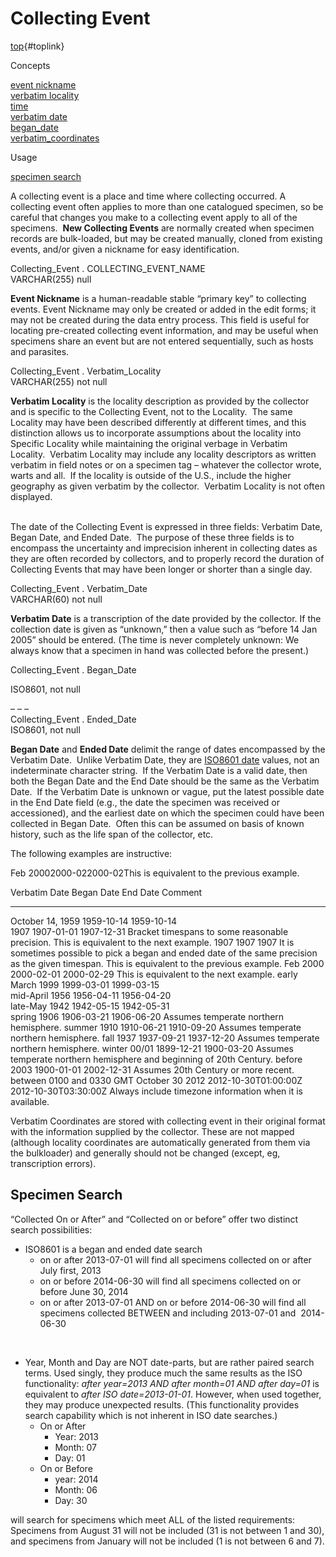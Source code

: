 # Collecting Event 

<div class="entry-content">

[]()[top](#top){#toplink}

<div class="anchors">

<div class="anchortitle">

Concepts

</div>

[event nickname](#event_name)\
[verbatim locality](#verbatim_locality)\
[time](#time)\
[verbatim date](#verbatim_date)\
[began\_date](#began_date)\
[verbatim\_coordinates](#verbatim_coordinates)

<div class="anchortitle">

Usage

</div>

[specimen search](#ssearch)

</div>

A collecting event is a place and time where collecting occurred. A
collecting event often applies to more than one catalogued specimen, so
be careful that changes you make to a collecting event apply to all of
the specimens.  **New Collecting Events** are normally created when
specimen records are bulk-loaded, but may be created manually, cloned
from existing events, and/or given a nickname for easy identification.

[]()

<div class="fldDef">

Collecting\_Event . COLLECTING\_EVENT\_NAME\
VARCHAR(255) null

</div>

**Event Nickname** is a human-readable stable “primary key” to
collecting events. Event Nickname may only be created or added in the
edit forms; it may not be created during the data entry process. This
field is useful for locating pre-created collecting event information,
and may be useful when specimens share an event but are not entered
sequentially, such as hosts and parasites.

[]()

<div class="fldDef">

Collecting\_Event . Verbatim\_Locality\
VARCHAR(255) not null

</div>

**Verbatim Locality** is the locality description as provided by the
collector and is specific to the Collecting Event, not to the Locality. 
The same Locality may have been described differently at different
times, and this distinction allows us to incorporate assumptions about
the locality into Specific Locality while maintaining the original
verbage in Verbatim Locality.  Verbatim Locality may include any
locality descriptors as written verbatim in field notes or on a specimen
tag – whatever the collector wrote, warts and all.  If the locality is
outside of the U.S., include the higher geography as given verbatim by
the collector.  Verbatim Locality is not often displayed.

[]()\
The date of the Collecting Event is expressed in three fields: Verbatim
Date, Began Date, and Ended Date.  The purpose of these three fields is
to encompass the uncertainty and imprecision inherent in collecting
dates as they are often recorded by collectors, and to properly record
the duration of Collecting Events that may have been longer or shorter
than a single day.

[]()

<div class="fldDef">

Collecting\_Event . Verbatim\_Date\
VARCHAR(60) not null

</div>

**Verbatim Date** is a transcription of the date provided by the
collector. If the collection date is given as “unknown,” then a value
such as “before 14 Jan 2005” should be entered. (The time is never
completely unknown: We always know that a specimen in hand was collected
before the present.)

[]()

<div class="fldDef">

Collecting\_Event . Began\_Date

</div>

<div class="fldDef">

ISO8601, not null

</div>

<div class="fldDef">

– – –\
Collecting\_Event . Ended\_Date\
ISO8601, not null

</div>

**Began Date** and **Ended Date** delimit the range of dates encompassed
by the Verbatim Date.  Unlike Verbatim Date, they are [ISO8601
date](dates) values, not an indeterminate character string.  If the
Verbatim Date is a valid date, then both the Began Date and the End Date
should be the same as the Verbatim Date.  If the Verbatim Date is
unknown or vague, put the latest possible date in the End Date field
(e.g., the date the specimen was received or accessioned), and the
earliest date on which the specimen could have been collected in Began
Date.  Often this can be assumed on basis of known history, such as the
life span of the collector, etc.

The following examples are instructive:

Feb 20002000-022000-02This is equivalent to the previous example.

  Verbatim Date                               Began Date             End Date               Comment
  ------------------------------------------- ---------------------- ---------------------- --------------------------------------------------------------------------------------------------------------------------------------------------
  October 14, 1959                            1959-10-14             1959-10-14             
  1907                                        1907-01-01             1907-12-31             Bracket timespans to some reasonable precision. This is equivalent to the next example.
  1907                                        1907                   1907                   It is sometimes possible to pick a began and ended date of the same precision as the given timespan. This is equivalent to the previous example.
  Feb 2000                                    2000-02-01             2000-02-29             This is equivalent to the next example.
  early March 1999                            1999-03-01             1999-03-15             
  mid-April 1956                              1956-04-11             1956-04-20             
  late-May 1942                               1942-05-15             1942-05-31             
  spring 1906                                 1906-03-21             1906-06-20             Assumes temperate northern hemisphere.
  summer 1910                                 1910-06-21             1910-09-20             Assumes temperate northern hemisphere.
  fall 1937                                   1937-09-21             1937-12-20             Assumes temperate northern hemisphere.
  winter 00/01                                1899-12-21             1900-03-20             Assumes temperate northern hemisphere and beginning of 20th Century.
  before 2003                                 1900-01-01             2002-12-31             Assumes 20th Century or more recent.
  between 0100 and 0330 GMT October 30 2012   2012-10-30T01:00:00Z   2012-10-30T03:30:00Z   Always include timezone information when it is available.

[]()

Verbatim Coordinates are stored with collecting event in their original
format with the information supplied by the collector. These are not
mapped (although locality coordinates are automatically generated from
them via the bulkloader) and generally should not be changed (except,
eg, transcription errors).

[]()

Specimen Search
---------------

<span id="year_collected" class="helpLink">“Collected On or
After</span>” and “Collected on or before” offer two distinct search
possibilities:

-   ISO8601 is a began and ended date search
    -   on or after 2013-07-01 will find all specimens collected on or
        after July first, 2013
    -   on or before 2014-06-30 will find all specimens collected on or
        before June 30, 2014
    -   on or after 2013-07-01 AND on or before 2014-06-30 will find all
        specimens collected BETWEEN and including 2013-07-01 and 
        2014-06-30

 

-   Year, Month and Day are NOT date-parts, but are rather paired
    search terms. Used singly, they produce much the same results as the
    ISO functionality: *after year=2013 AND after month=01 AND after
    day=01* is equivalent to *after ISO date=2013-01-01*. However, when
    used together, they may produce unexpected results. (This
    functionality provides search capability which is not inherent in
    ISO date searches.)
    -   On or After
        -   Year: 2013
        -   Month: 07
        -   Day: 01
    -   On or Before
        -   year: 2014
        -   Month: 06
        -   Day: 30

will search for specimens which meet ALL of the listed requirements:
Specimens from August 31 will not be included (31 is not between 1 and
30), and specimens from January will not be included (1 is not between 6
and 7).
